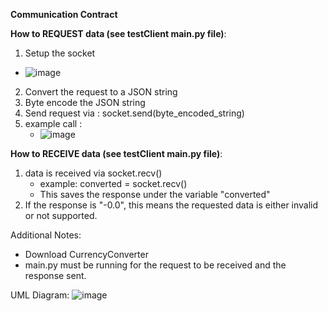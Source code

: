 **Communication Contract**

**How to REQUEST data (see testClient main.py file)**: 
1) Setup the socket
 - ![image](https://github.com/user-attachments/assets/476b5195-9a10-4f99-a713-3963ca41ea8b)

2) Convert the request to a JSON string
3) Byte encode the JSON string
4) Send request via : socket.send(byte_encoded_string)
5) example call :
   - ![image](https://github.com/user-attachments/assets/fc927d11-be81-4c9c-a119-46fd3883cf54)


**How to RECEIVE data (see testClient main.py file)**: 
1) data is received via socket.recv()
   - example: converted = socket.recv()
   - This saves the response under the variable "converted"
2) If the response is "-0.0", this means the requested data is either invalid or not supported.

Additional Notes:
- Download CurrencyConverter
- main.py must be running for the request to be received and the response sent. 

UML Diagram: 
![image](https://github.com/user-attachments/assets/45ed819a-1a6a-4107-b80c-8b0ff7a2cef6)
